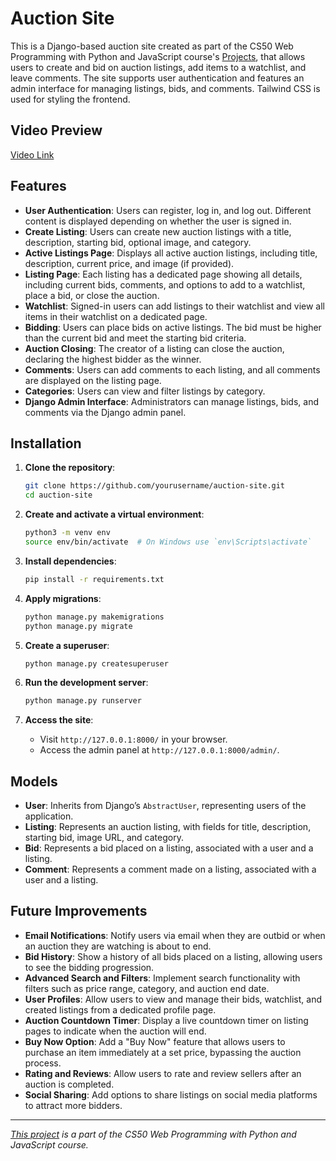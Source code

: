 # Auction Site

This is a Django-based auction site created as part of the CS50 Web Programming with Python and JavaScript course's [Projects](https://cs50.harvard.edu/web/2020/projects/2/commerce/), that allows users to create and bid on auction listings, add items to a watchlist, and leave comments. The site supports user authentication and features an admin interface for managing listings, bids, and comments. Tailwind CSS is used for styling the frontend.

## Video Preview

[Video Link](https://youtu.be/UMwwRYbdUAY)

## Features

- **User Authentication**: Users can register, log in, and log out. Different content is displayed depending on whether the user is signed in.
- **Create Listing**: Users can create new auction listings with a title, description, starting bid, optional image, and category.
- **Active Listings Page**: Displays all active auction listings, including title, description, current price, and image (if provided).
- **Listing Page**: Each listing has a dedicated page showing all details, including current bids, comments, and options to add to a watchlist, place a bid, or close the auction.
- **Watchlist**: Signed-in users can add listings to their watchlist and view all items in their watchlist on a dedicated page.
- **Bidding**: Users can place bids on active listings. The bid must be higher than the current bid and meet the starting bid criteria.
- **Auction Closing**: The creator of a listing can close the auction, declaring the highest bidder as the winner.
- **Comments**: Users can add comments to each listing, and all comments are displayed on the listing page.
- **Categories**: Users can view and filter listings by category.
- **Django Admin Interface**: Administrators can manage listings, bids, and comments via the Django admin panel.

## Installation

1. **Clone the repository**:
    ```bash
    git clone https://github.com/yourusername/auction-site.git
    cd auction-site
    ```

2. **Create and activate a virtual environment**:
    ```bash
    python3 -m venv env
    source env/bin/activate  # On Windows use `env\Scripts\activate`
    ```

3. **Install dependencies**:
    ```bash
    pip install -r requirements.txt
    ```

4. **Apply migrations**:
    ```bash
    python manage.py makemigrations
    python manage.py migrate
    ```

5. **Create a superuser**:
    ```bash
    python manage.py createsuperuser
    ```

6. **Run the development server**:
    ```bash
    python manage.py runserver
    ```

7. **Access the site**:
    - Visit `http://127.0.0.1:8000/` in your browser.
    - Access the admin panel at `http://127.0.0.1:8000/admin/`.

## Models

- **User**: Inherits from Django’s `AbstractUser`, representing users of the application.
- **Listing**: Represents an auction listing, with fields for title, description, starting bid, image URL, and category.
- **Bid**: Represents a bid placed on a listing, associated with a user and a listing.
- **Comment**: Represents a comment made on a listing, associated with a user and a listing.

## Future Improvements

- **Email Notifications**: Notify users via email when they are outbid or when an auction they are watching is about to end.
- **Bid History**: Show a history of all bids placed on a listing, allowing users to see the bidding progression.
- **Advanced Search and Filters**: Implement search functionality with filters such as price range, category, and auction end date.
- **User Profiles**: Allow users to view and manage their bids, watchlist, and created listings from a dedicated profile page.
- **Auction Countdown Timer**: Display a live countdown timer on listing pages to indicate when the auction will end.
- **Buy Now Option**: Add a "Buy Now" feature that allows users to purchase an item immediately at a set price, bypassing the auction process.
- **Rating and Reviews**: Allow users to rate and review sellers after an auction is completed.
- **Social Sharing**: Add options to share listings on social media platforms to attract more bidders.

---

*[This project](https://cs50.harvard.edu/web/2020/projects/2/commerce/) is a part of the CS50 Web Programming with Python and JavaScript course.*

